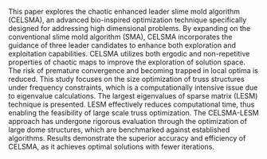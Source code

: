 This paper explores the chaotic enhanced leader slime mold algorithm (CELSMA), an
advanced bio-inspired optimization technique specifically designed for addressing high
dimensional problems. By expanding on the conventional slime mold algorithm (SMA),
CELSMA incorporates the guidance of three leader candidates to enhance both exploration and
exploitation capabilities. CELSMA utilizes both ergodic and non-repetitive properties of
chaotic maps to improve the exploration of solution space. The risk of premature convergence
and becoming trapped in local optima is reduced. This study focuses on the size optimization
of truss structures under frequency constraints, which is a computationally intensive issue due
to eigenvalue calculations. The largest eigenvalues of sparse matrix (LESM) technique is
presented. LESM effectively reduces computational time, thus enabling the feasibility of large
scale truss optimization. The CELSMA-LESM approach has undergone rigorous evaluation
through the optimization of large dome structures, which are benchmarked against established
algorithms. Results demonstrate the superior accuracy and efficiency of CELSMA, as it
achieves optimal solutions with fewer iterations.
